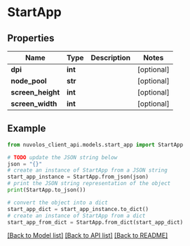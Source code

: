# StartApp


## Properties

Name | Type | Description | Notes
------------ | ------------- | ------------- | -------------
**dpi** | **int** |  | [optional] 
**node_pool** | **str** |  | [optional] 
**screen_height** | **int** |  | [optional] 
**screen_width** | **int** |  | [optional] 

## Example

```python
from nuvolos_client_api.models.start_app import StartApp

# TODO update the JSON string below
json = "{}"
# create an instance of StartApp from a JSON string
start_app_instance = StartApp.from_json(json)
# print the JSON string representation of the object
print(StartApp.to_json())

# convert the object into a dict
start_app_dict = start_app_instance.to_dict()
# create an instance of StartApp from a dict
start_app_from_dict = StartApp.from_dict(start_app_dict)
```
[[Back to Model list]](../README.md#documentation-for-models) [[Back to API list]](../README.md#documentation-for-api-endpoints) [[Back to README]](../README.md)


